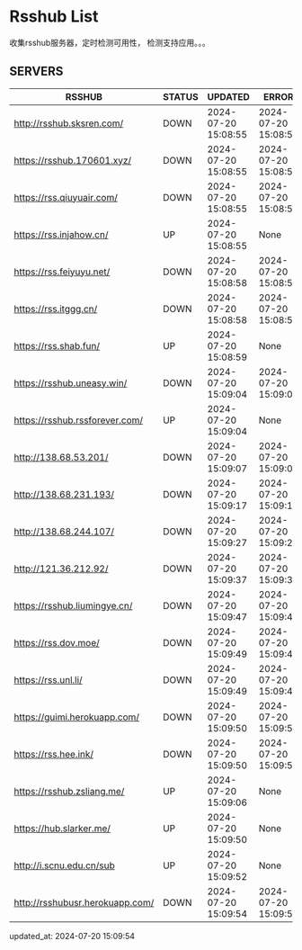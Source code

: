 # Rsshub List

收集rsshub服务器，定时检测可用性， 检测支持应用。。。


## SERVERS

|  RSSHUB   | STATUS  | UPDATED  | ERROR  | TWITTER |  
|  ----  | ----  | ----  | ----  | ---- |  
| http://rsshub.sksren.com/ | DOWN | 2024-07-20 15:08:55 | 2024-07-20 15:08:55 |  
| https://rsshub.170601.xyz/ | DOWN | 2024-07-20 15:08:55 | 2024-07-20 15:08:55 |  
| https://rss.qiuyuair.com/ | DOWN | 2024-07-20 15:08:55 | 2024-07-20 15:08:55 |  
| https://rss.injahow.cn/ | UP | 2024-07-20 15:08:55 | None ||  
| https://rss.feiyuyu.net/ | DOWN | 2024-07-20 15:08:58 | 2024-07-20 15:08:58 |  
| https://rss.itggg.cn/ | DOWN | 2024-07-20 15:08:58 | 2024-07-20 15:08:58 |  
| https://rss.shab.fun/ | UP | 2024-07-20 15:08:59 | None ||  
| https://rsshub.uneasy.win/ | DOWN | 2024-07-20 15:09:04 | 2024-07-20 15:09:04 |  
| https://rsshub.rssforever.com/ | UP | 2024-07-20 15:09:04 | None ||  
| http://138.68.53.201/ | DOWN | 2024-07-20 15:09:07 | 2024-07-20 15:09:07 |  
| http://138.68.231.193/ | DOWN | 2024-07-20 15:09:17 | 2024-07-20 15:09:17 |  
| http://138.68.244.107/ | DOWN | 2024-07-20 15:09:27 | 2024-07-20 15:09:27 |  
| http://121.36.212.92/ | DOWN | 2024-07-20 15:09:37 | 2024-07-20 15:09:37 |  
| https://rsshub.liumingye.cn/ | DOWN | 2024-07-20 15:09:47 | 2024-07-20 15:09:47 |  
| https://rss.dov.moe/ | DOWN | 2024-07-20 15:09:49 | 2024-07-20 15:09:49 |  
| https://rss.unl.li/ | DOWN | 2024-07-20 15:09:49 | 2024-07-20 15:09:49 |  
| https://guimi.herokuapp.com/ | DOWN | 2024-07-20 15:09:50 | 2024-07-20 15:09:50 |  
| https://rss.hee.ink/ | DOWN | 2024-07-20 15:09:50 | 2024-07-20 15:09:50 |  
| https://rsshub.zsliang.me/ | UP | 2024-07-20 15:09:06 | None |OK|  
| https://hub.slarker.me/ | UP | 2024-07-20 15:09:50 | None ||  
| http://i.scnu.edu.cn/sub | UP | 2024-07-20 15:09:52 | None ||  
| http://rsshubusr.herokuapp.com/ | DOWN | 2024-07-20 15:09:54 | 2024-07-20 15:09:54 |  
  

updated_at: 2024-07-20 15:09:54  
